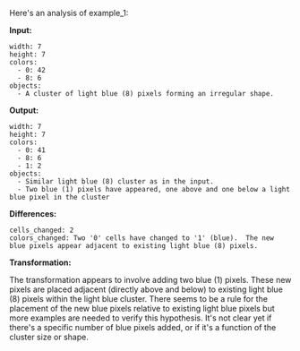 Here's an analysis of example_1:

**Input:**

```
width: 7
height: 7
colors:
  - 0: 42
  - 8: 6
objects:
  - A cluster of light blue (8) pixels forming an irregular shape.
```

**Output:**

```
width: 7
height: 7
colors:
  - 0: 41
  - 8: 6
  - 1: 2
objects:
  - Similar light blue (8) cluster as in the input.
  - Two blue (1) pixels have appeared, one above and one below a light blue pixel in the cluster
```

**Differences:**

```
cells_changed: 2
colors_changed: Two '0' cells have changed to '1' (blue).  The new blue pixels appear adjacent to existing light blue (8) pixels.
```

**Transformation:**

The transformation appears to involve adding two blue (1) pixels. These new pixels are placed adjacent (directly above and below) to existing light blue (8) pixels within the light blue cluster.  There seems to be a rule for the placement of the new blue pixels relative to existing light blue pixels but more examples are needed to verify this hypothesis.  It's not clear yet if there's a specific number of blue pixels added, or if it's a function of the cluster size or shape.


